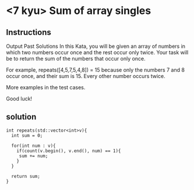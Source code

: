 # <7 kyu> Sum of array singles

## Instructions
Output
Past Solutions
In this Kata, you will be given an array of numbers in which two numbers occur once and the rest occur only twice. Your task will be to return the sum of the numbers that occur only once.

For example, repeats([4,5,7,5,4,8]) = 15 because only the numbers 7 and 8 occur once, and their sum is 15. Every other number occurs twice.

More examples in the test cases.

Good luck!

## solution

```
int repeats(std::vector<int>v){
  int sum = 0;
  
  for(int num : v){
    if(count(v.begin(), v.end(), num) == 1){
     sum += num; 
    }
  }
  
  return sum;
}
```
